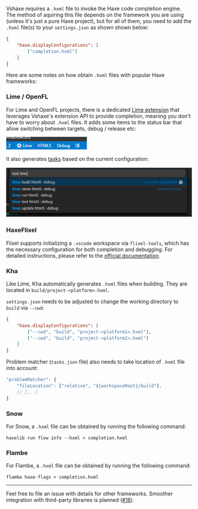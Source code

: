 Vshaxe requires a `.hxml` file to invoke the Haxe code completion engine. The method of aquiring this file depends on the framework you are using (unless it's just a pure Haxe project), but for all of them, you need to add the `.hxml` file(s) to your `settings.json` as shown shown below:

```json
{
    "haxe.displayConfigurations": [
        ["completion.hxml"]
    ]
}
```

Here are some notes on how obtain `.hxml` files with popular Haxe frameworks:

### Lime / OpenFL

For Lime and OpenFL projects, there is a dedicated [Lime extension](https://marketplace.visualstudio.com/items?itemName=openfl.lime-vscode-extension) that leverages Vshaxe's extension API to provide completion, meaning you don't have to worry about `.hxml` files. It adds some items to the status bar that allow switching between targets, debug / release etc:

![](images/framework-notes/lime-status-bar.png)

It also generates [tasks](/vshaxe/vshaxe/wiki/Build-Tasks) based on the current configuration:

![](images/framework-notes/lime-tasks.png)

### HaxeFlixel

Flixel supports initializing a `.vscode` workspace via `flixel-tools`, which has the necessary configuration for both completion and debugging. For detailed instructions, please refer to the [official documentation](http://haxeflixel.com/documentation/visual-studio-code/).

### Kha

Like Lime, Kha automatically generates `.hxml` files when building. They are located in `build/project-<platform>.hxml`. 

`settings.json` needs to be adjusted to change the working directory to `build` via `--cwd`:

```json
{
    "haxe.displayConfigurations": [
        ["--cwd", "build", "project-<platform1>.hxml"],
        ["--cwd", "build", "project-<platform2>.hxml"]
    ]
}
```

Problem matcher (`tasks.json` file) also needs to take location of `.hxml` file into account:

```js
"problemMatcher": {
    "fileLocation": ["relative", "${workspaceRoot}/build"],
    // [...]
}
```

### Snow

For Snow, a `.hxml` file can be obtained by running the following command:

```
haxelib run flow info --hxml > completion.hxml
```

### Flambe

For Flambe, a `.hxml` file can be obtained by running the following command:

```
flambe haxe-flags > completion.hxml
```

_____________________

Feel free to file an issue with details for other frameworks. Smoother integration with third-party libraries is planned ([#18](https://github.com/vshaxe/vshaxe/issues/18)).
